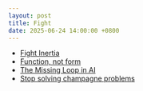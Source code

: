 ```yaml
---
layout: post
title: Fight
date: 2025-06-24 14:00:00 +0800
---
```




- [Fight Inertia](https://writing.nikunjk.com/p/fight-inertia)
- [Function, not form](https://writing.nikunjk.com/p/function-not-form)
- [The Missing Loop in AI](https://writing.nikunjk.com/p/the-missing-loop-in-ai)
- [Stop solving champagne problems](https://writing.nikunjk.com/p/stop-solving-champagne-problems)
